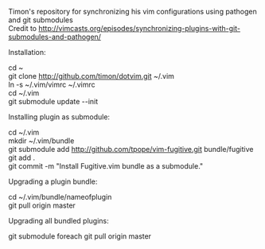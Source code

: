 Timon's repository for synchronizing his vim configurations using pathogen and git submodules   
Credit to http://vimcasts.org/episodes/synchronizing-plugins-with-git-submodules-and-pathogen/

Installation:

cd ~  
git clone http://github.com/timon/dotvim.git ~/.vim  
ln -s ~/.vim/vimrc ~/.vimrc  
cd ~/.vim  
git submodule update --init  

Installing plugin as submodule:  

cd ~/.vim  
mkdir ~/.vim/bundle  
git submodule add http://github.com/tpope/vim-fugitive.git bundle/fugitive  
git add .  
git commit -m "Install Fugitive.vim bundle as a submodule."  

Upgrading a plugin bundle:                    
                                              
cd ~/.vim/bundle/nameofplugin                 
git pull origin master                        
                                              
Upgrading all bundled plugins:                
                                              
git submodule foreach git pull origin master  

